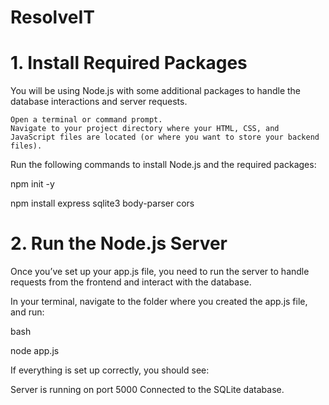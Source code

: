 # ResolveIT

# 1. Install Required Packages

You will be using Node.js with some additional packages to handle the database interactions and server requests.

    Open a terminal or command prompt.
    Navigate to your project directory where your HTML, CSS, and JavaScript files are located (or where you want to store your backend files).

Run the following commands to install Node.js and the required packages:

npm init -y

npm install express sqlite3 body-parser cors

# 2. Run the Node.js Server

Once you’ve set up your app.js file, you need to run the server to handle requests from the frontend and interact with the database.

In your terminal, navigate to the folder where you created the app.js file, and run:

bash

node app.js

If everything is set up correctly, you should see:

Server is running on port 5000
Connected to the SQLite database.
